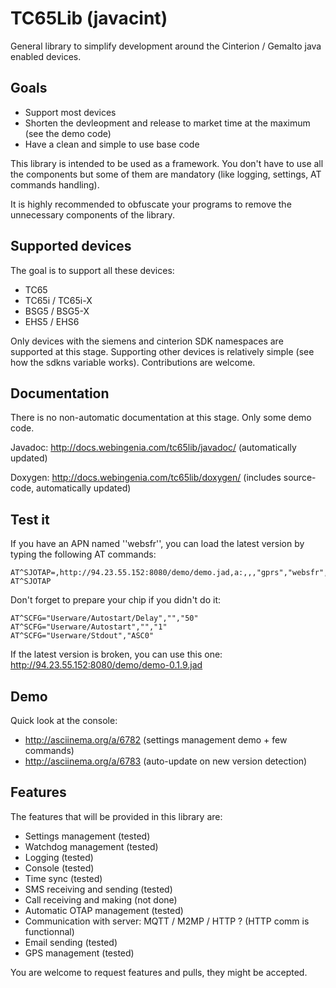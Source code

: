 TC65Lib (javacint)
=======

General library to simplify development around the Cinterion / Gemalto java enabled devices.

Goals
----
* Support most devices
* Shorten the devleopment and release to market time at the maximum (see the demo code)
* Have a clean and simple to use base code

This library is intended to be used as a framework. You don't have to use all the components but some of them are mandatory (like logging, settings, AT commands handling).

It is highly recommended to obfuscate your programs to remove the unnecessary components of the library.

Supported devices
-----------------
The goal is to support all these devices:

* TC65
* TC65i / TC65i-X
* BSG5 / BSG5-X
* EHS5 / EHS6

Only devices with the siemens and cinterion SDK namespaces are supported at this stage. Supporting other devices is relatively simple (see how the sdkns variable works). Contributions are welcome.

Documentation
-------------
There is no non-automatic documentation at this stage. Only some demo code.

Javadoc: http://docs.webingenia.com/tc65lib/javadoc/ (automatically updated)

Doxygen: http://docs.webingenia.com/tc65lib/doxygen/ (includes source-code, automatically updated)

Test it
-------

If you have an APN named ''websfr'', you can load the latest version by typing the following AT commands:

    AT^SJOTAP=,http://94.23.55.152:8080/demo/demo.jad,a:,,,"gprs","websfr",,
    AT^SJOTAP
    
Don't forget to prepare your chip if you didn't do it:

    AT^SCFG="Userware/Autostart/Delay","","50"
    AT^SCFG="Userware/Autostart","","1"
    AT^SCFG="Userware/Stdout","ASC0"

If the latest version is broken, you can use this one:
http://94.23.55.152:8080/demo/demo-0.1.9.jad

Demo
----
Quick look at the console: 
* http://asciinema.org/a/6782 (settings management demo + few commands)
* http://asciinema.org/a/6783 (auto-update on new version detection)


Features
--------
The features that will be provided in this library are:
- Settings management (tested)
- Watchdog management (tested)
- Logging (tested)
- Console (tested)
- Time sync (tested)
- SMS receiving and sending (tested)
- Call receiving and making (not done)
- Automatic OTAP management (tested)
- Communication with server: MQTT / M2MP / HTTP ? (HTTP comm is functionnal)
- Email sending (tested)
- GPS management (tested)

You are welcome to request features and pulls, they might be accepted.
